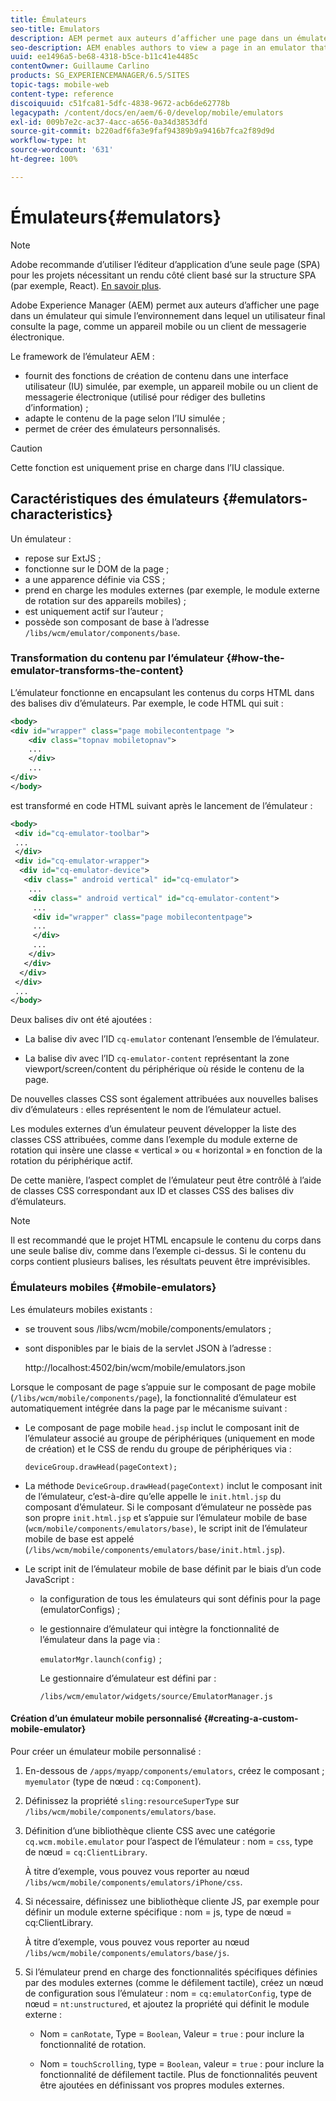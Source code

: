 ```yaml
---
title: Émulateurs
seo-title: Emulators
description: AEM permet aux auteurs d’afficher une page dans un émulateur qui simule l’environnement dans lequel un utilisateur final consulte la page.
seo-description: AEM enables authors to view a page in an emulator that simulates the environment in which an end-user will view the page
uuid: ee1496a5-be68-4318-b5ce-b11c41e4485c
contentOwner: Guillaume Carlino
products: SG_EXPERIENCEMANAGER/6.5/SITES
topic-tags: mobile-web
content-type: reference
discoiquuid: c51fca81-5dfc-4838-9672-acb6de62778b
legacypath: /content/docs/en/aem/6-0/develop/mobile/emulators
exl-id: 009b7e2c-ac37-4acc-a656-0a34d3853dfd
source-git-commit: b220adf6fa3e9faf94389b9a9416b7fca2f89d9d
workflow-type: ht
source-wordcount: '631'
ht-degree: 100%

---
```


# Émulateurs{#emulators}

>[!NOTE]
>
>Adobe recommande d’utiliser l’éditeur d’application d’une seule page (SPA) pour les projets nécessitant un rendu côté client basé sur la structure SPA (par exemple, React). [En savoir plus](/help/sites-developing/spa-overview.md).

Adobe Experience Manager (AEM) permet aux auteurs d’afficher une page dans un émulateur qui simule l’environnement dans lequel un utilisateur final consulte la page, comme un appareil mobile ou un client de messagerie électronique.

Le framework de l’émulateur AEM :

* fournit des fonctions de création de contenu dans une interface utilisateur (IU) simulée, par exemple, un appareil mobile ou un client de messagerie électronique (utilisé pour rédiger des bulletins d’information) ;
* adapte le contenu de la page selon l’IU simulée ;
* permet de créer des émulateurs personnalisés.

>[!CAUTION]
>
>Cette fonction est uniquement prise en charge dans l’IU classique.

## Caractéristiques des émulateurs {#emulators-characteristics}

Un émulateur :

* repose sur ExtJS ;
* fonctionne sur le DOM de la page ;
* a une apparence définie via CSS ;
* prend en charge les modules externes (par exemple, le module externe de rotation sur des appareils mobiles) ;
* est uniquement actif sur l’auteur ;
* possède son composant de base à l’adresse `/libs/wcm/emulator/components/base`.

### Transformation du contenu par l’émulateur {#how-the-emulator-transforms-the-content}

L’émulateur fonctionne en encapsulant les contenus du corps HTML dans des balises div d’émulateurs. Par exemple, le code HTML qui suit :

```xml
<body>
<div id="wrapper" class="page mobilecontentpage ">
    <div class="topnav mobiletopnav">
    ...
    </div>
    ...
</div>
</body>
```

est transformé en code HTML suivant après le lancement de l’émulateur :

```xml
<body>
 <div id="cq-emulator-toolbar">
 ...
 </div>
 <div id="cq-emulator-wrapper">
  <div id="cq-emulator-device">
   <div class=" android vertical" id="cq-emulator">
    ...
    <div class=" android vertical" id="cq-emulator-content">
     ...
     <div id="wrapper" class="page mobilecontentpage">
     ...
     </div>
     ...
    </div>
   </div>
  </div>
 </div>
 ...
</body>
```

Deux balises div ont été ajoutées :

* La balise div avec l’ID `cq-emulator` contenant l’ensemble de l’émulateur.

* La balise div avec l’ID `cq-emulator-content` représentant la zone viewport/screen/content du périphérique où réside le contenu de la page.

De nouvelles classes CSS sont également attribuées aux nouvelles balises div d’émulateurs : elles représentent le nom de l’émulateur actuel.

Les modules externes d’un émulateur peuvent développer la liste des classes CSS attribuées, comme dans l’exemple du module externe de rotation qui insère une classe « vertical » ou « horizontal » en fonction de la rotation du périphérique actif.

De cette manière, l’aspect complet de l’émulateur peut être contrôlé à l’aide de classes CSS correspondant aux ID et classes CSS des balises div d’émulateurs.

>[!NOTE]
>
>Il est recommandé que le projet HTML encapsule le contenu du corps dans une seule balise div, comme dans l’exemple ci-dessus. Si le contenu du corps contient plusieurs balises, les résultats peuvent être imprévisibles.

### Émulateurs mobiles {#mobile-emulators}

Les émulateurs mobiles existants :

* se trouvent sous /libs/wcm/mobile/components/emulators ;
* sont disponibles par le biais de la servlet JSON à l’adresse :

   http://localhost:4502/bin/wcm/mobile/emulators.json

Lorsque le composant de page s’appuie sur le composant de page mobile (`/libs/wcm/mobile/components/page`), la fonctionnalité d’émulateur est automatiquement intégrée dans la page par le mécanisme suivant :

* Le composant de page mobile `head.jsp` inclut le composant init de l’émulateur associé au groupe de périphériques (uniquement en mode de création) et le CSS de rendu du groupe de périphériques via :

   `deviceGroup.drawHead(pageContext);`

* La méthode `DeviceGroup.drawHead(pageContext)` inclut le composant init de l’émulateur, c’est-à-dire qu’elle appelle le `init.html.jsp` du composant d’émulateur. Si le composant d’émulateur ne possède pas son propre `init.html.jsp` et s’appuie sur l’émulateur mobile de base (`wcm/mobile/components/emulators/base)`, le script init de l’émulateur mobile de base est appelé (`/libs/wcm/mobile/components/emulators/base/init.html.jsp`).

* Le script init de l’émulateur mobile de base définit par le biais d’un code JavaScript :

   * la configuration de tous les émulateurs qui sont définis pour la page (emulatorConfigs) ;
   * le gestionnaire d’émulateur qui intègre la fonctionnalité de l’émulateur dans la page via :

      `emulatorMgr.launch(config)` ;

      Le gestionnaire d’émulateur est défini par :

      `/libs/wcm/emulator/widgets/source/EmulatorManager.js`

#### Création d’un émulateur mobile personnalisé {#creating-a-custom-mobile-emulator}

Pour créer un émulateur mobile personnalisé :

1. En-dessous de `/apps/myapp/components/emulators`, créez le composant ; `myemulator` (type de nœud : `cq:Component`).

1. Définissez la propriété `sling:resourceSuperType` sur `/libs/wcm/mobile/components/emulators/base`.

1. Définition d’une bibliothèque cliente CSS avec une catégorie `cq.wcm.mobile.emulator` pour l’aspect de l’émulateur : nom = `css`, type de nœud = `cq:ClientLibrary`.

   À titre d’exemple, vous pouvez vous reporter au nœud `/libs/wcm/mobile/components/emulators/iPhone/css`.

1. Si nécessaire, définissez une bibliothèque cliente JS, par exemple pour définir un module externe spécifique : nom = js, type de nœud = cq:ClientLibrary.

   À titre d’exemple, vous pouvez vous reporter au nœud `/libs/wcm/mobile/components/emulators/base/js`.

1. Si l’émulateur prend en charge des fonctionnalités spécifiques définies par des modules externes (comme le défilement tactile), créez un nœud de configuration sous l’émulateur : nom = `cq:emulatorConfig`, type de nœud = `nt:unstructured`, et ajoutez la propriété qui définit le module externe :

   * Nom = `canRotate`, Type = `Boolean`, Valeur = `true` : pour inclure la fonctionnalité de rotation.

   * Nom = `touchScrolling`, type = `Boolean`, valeur = `true` : pour inclure la fonctionnalité de défilement tactile.
   Plus de fonctionnalités peuvent être ajoutées en définissant vos propres modules externes.
